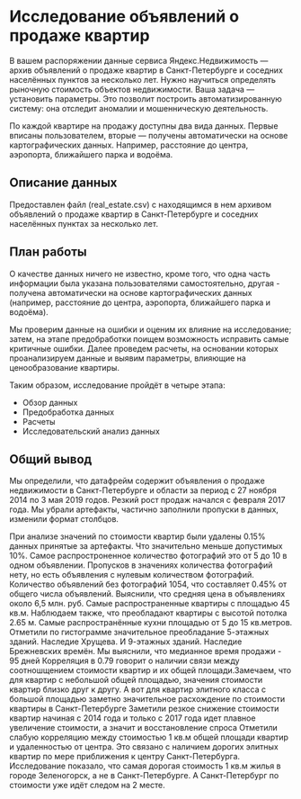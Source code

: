 # Исследование объявлений о продаже квартир

В вашем распоряжении данные сервиса Яндекс.Недвижимость — архив объявлений о продаже квартир в Санкт-Петербурге и соседних населённых пунктов за несколько лет. Нужно научиться определять рыночную стоимость объектов недвижимости. Ваша задача — установить параметры. Это позволит построить автоматизированную систему: она отследит аномалии и мошенническую деятельность. 

По каждой квартире на продажу доступны два вида данных. Первые вписаны пользователем, вторые — получены автоматически на основе картографических данных. Например, расстояние до центра, аэропорта, ближайшего парка и водоёма. 

## Описание данных

Предоставлен файл (real_estate.csv) с находящимся в нем архивом объявлений о продаже квартир в Санкт-Петербурге и соседних населённых пунктах за несколько лет.

## План работы

О качестве данных ничего не известно, кроме того, что одна часть информации была указана пользователями самостоятельно, другая - получена автоматически на основе картографических данных (например, расстояние до центра, аэропорта, ближайшего парка и водоёма).

Мы проверим данные на ошибки и оценим их влияние на исследование; затем, на этапе предобработки поищем возможность исправить самые критичные ошибки. Далее проведем расчеты, на основании которых проанализируем данные и выявим параметры, влияющие на ценообразование квартиры.

Таким образом, исследование пройдёт в четыре этапа:

- Обзор данных
- Предобработка данных
- Расчеты
- Исследовательский анализ данных

## Общий вывод

Мы определили, что датафрейм содержит объявления о продаже недвижимости в Санкт-Петербурге и области за период с 27 ноября 2014 по 3 мая 2019 годов. Резкий рост продаж начался с февраля 2017 года. Мы убрали артефакты, частично заполнили пропуски в данных, изменили формат столбцов.

При анализе значений по стоимости квартир были удалены 0.15% данных принятые за артефакты. Что значительно меньше допустимых 10%.
Самое распростроненное количество фотографий это от 5 до 10 в одном объявлении. Пропусков в значениях количества фотографий нету, но есть объявления с нулевым количеством фотографий. Количество объявлений без фотографий 1054, что составляет 0.45% от общего числа объявлений.
Выяснили, что средняя цена в объявлениях около 6,5 млн. руб.
Самые распространенные квартиры с площадью 45 кв.м.
Наблюдаем также, что преобладают квартиры с высотой потолка 2.65 м.
Самые распространённые кухни площадью от 5 до 15 кв.метров.
Отметили по гистограмме значительное преобладание 5-этажных зданий. Наследие Хрущева. И 9-этажных зданий. Наследие Брежневских времён.
Мы выяснили, что медианное время продажи - 95 дней
Корреляция в 0.79 говорит о наличии связи между соотношщением стоимости квартир и их общей площади.Замечаем, что для квартир с небольшой общей площадью, значения стоимости квартир близко друг к другу. А вот для квартир элитного класса с большой площадью заметно значительное расхождение по стоимости квартиры в Санкт-Петербурге
Заметили резкое снижение стоимости квартир начиная с 2014 года и только с 2017 года идет плавное увеличение стоимости, а значит и восстановление спроса
Отметили слабую корреляцию между стоимостью 1 кв.м общей площади квартир и удаленностью от центра. Это связано с наличием дорогих элитных квартир по мере приближения к центру Санкт-Петербурга.
Исследование показало, что самая дорогая стоимость 1 кв.м жилья в городе Зеленогорск, а не в Санкт-Петербурге. А Санкт-Петербург по стоимости уже идёт следом на 2 месте.

